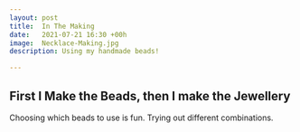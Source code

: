 ```yaml
---
layout: post
title:  In The Making
date:   2021-07-21 16:30 +00h
image:  Necklace-Making.jpg
description: Using my handmade beads!

---
```


## First I Make the Beads, then I make the Jewellery

Choosing which beads to use is fun. Trying out different combinations.
